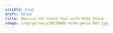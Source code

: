 ```yaml
---
visible: true
draft: false
title: America the Great Tour with Mike Pence
image: /img/gallery/20230805-mike-pence-085.jpg
---
```

